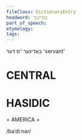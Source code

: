 ```yaml
---
fileClass: DictionaryEntry
headword: באַדינער
part_of_speech: 
etymology: 
tags: 
---
```

באַדינער
־ס
דער
'servant'

CENTRAL
========

HASIDIC
=======
= AMERICA = 

/baˈdiːnər/